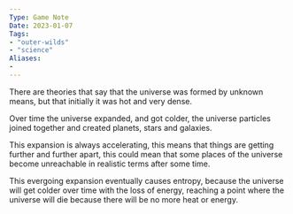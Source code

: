 ```yaml
---
Type: Game Note
Date: 2023-01-07
Tags:
- "outer-wilds"
- "science"
Aliases:
- 
---
```

There are theories that say that the universe was formed by unknown means, but that initially it was hot and very dense.

Over time the universe expanded, and got colder, the universe particles joined together and created planets, stars and galaxies.

This expansion is always accelerating, this means that things are getting further and further apart, this could mean that some places of the universe become unreachable in realistic terms after some time.

This evergoing expansion eventually causes entropy, because the universe will get colder over time with the loss of energy, reaching a point where the universe will die because there will be no more heat or energy.